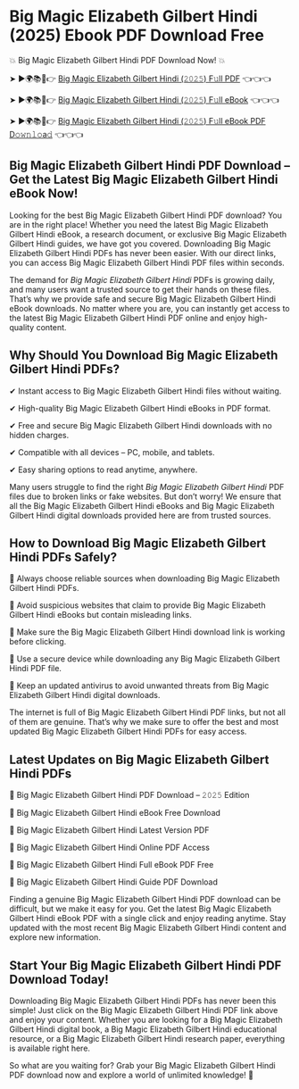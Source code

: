 # Big Magic Elizabeth Gilbert Hindi (2025) Ebook PDF Download Free

💥 Big Magic Elizabeth Gilbert Hindi PDF Download Now! 💥

➤ ►🌍📚📱👉 [Big Magic Elizabeth Gilbert Hindi (𝟸𝟶𝟸𝟻) F𝚞ll PDF](https://getpdf.xyz/big-magic-elizabeth-gilbert-hindi) 👈👈👈


➤ ►🌍📚📱👉 [Big Magic Elizabeth Gilbert Hindi (𝟸𝟶𝟸𝟻) F𝚞ll eBook](https://getpdf.xyz/big-magic-elizabeth-gilbert-hindi) 👈👈👈


➤ ►🌍📚📱👉 [Big Magic Elizabeth Gilbert Hindi (𝟸𝟶𝟸𝟻) F𝚞ll eBook PDF D𝚘𝚠𝚗𝚕𝚘a𝚍](https://getpdf.xyz/big-magic-elizabeth-gilbert-hindi) 👈👈👈


## Big Magic Elizabeth Gilbert Hindi PDF Download – Get the Latest Big Magic Elizabeth Gilbert Hindi eBook Now!

Looking for the best Big Magic Elizabeth Gilbert Hindi PDF download? You are in the right place! Whether you need the latest Big Magic Elizabeth Gilbert Hindi eBook, a research document, or exclusive Big Magic Elizabeth Gilbert Hindi guides, we have got you covered. Downloading Big Magic Elizabeth Gilbert Hindi PDFs has never been easier. With our direct links, you can access Big Magic Elizabeth Gilbert Hindi PDF files within seconds.

The demand for *Big Magic Elizabeth Gilbert Hindi* PDFs is growing daily, and many users want a trusted source to get their hands on these files. That’s why we provide safe and secure Big Magic Elizabeth Gilbert Hindi eBook downloads. No matter where you are, you can instantly get access to the latest Big Magic Elizabeth Gilbert Hindi PDF online and enjoy high-quality content.

## Why Should You Download Big Magic Elizabeth Gilbert Hindi PDFs?

✔ Instant access to Big Magic Elizabeth Gilbert Hindi files without waiting.

✔ High-quality Big Magic Elizabeth Gilbert Hindi eBooks in PDF format.

✔ Free and secure Big Magic Elizabeth Gilbert Hindi downloads with no hidden charges.

✔ Compatible with all devices – PC, mobile, and tablets.

✔ Easy sharing options to read anytime, anywhere.

Many users struggle to find the right *Big Magic Elizabeth Gilbert Hindi* PDF files due to broken links or fake websites. But don’t worry! We ensure that all the Big Magic Elizabeth Gilbert Hindi eBooks and Big Magic Elizabeth Gilbert Hindi digital downloads provided here are from trusted sources.

## How to Download Big Magic Elizabeth Gilbert Hindi PDFs Safely?

📌 Always choose reliable sources when downloading Big Magic Elizabeth Gilbert Hindi PDFs.

📌 Avoid suspicious websites that claim to provide Big Magic Elizabeth Gilbert Hindi eBooks but contain misleading links.

📌 Make sure the Big Magic Elizabeth Gilbert Hindi download link is working before clicking.

📌 Use a secure device while downloading any Big Magic Elizabeth Gilbert Hindi PDF file.

📌 Keep an updated antivirus to avoid unwanted threats from Big Magic Elizabeth Gilbert Hindi digital downloads.

The internet is full of Big Magic Elizabeth Gilbert Hindi PDF links, but not all of them are genuine. That’s why we make sure to offer the best and most updated Big Magic Elizabeth Gilbert Hindi PDFs for easy access.

## Latest Updates on Big Magic Elizabeth Gilbert Hindi PDFs

🔹 Big Magic Elizabeth Gilbert Hindi PDF Download – 𝟸𝟶𝟸𝟻 Edition

🔹 Big Magic Elizabeth Gilbert Hindi eBook Free Download

🔹 Big Magic Elizabeth Gilbert Hindi Latest Version PDF

🔹 Big Magic Elizabeth Gilbert Hindi Online PDF Access

🔹 Big Magic Elizabeth Gilbert Hindi Full eBook PDF Free

🔹 Big Magic Elizabeth Gilbert Hindi Guide PDF Download

Finding a genuine Big Magic Elizabeth Gilbert Hindi PDF download can be difficult, but we make it easy for you. Get the latest Big Magic Elizabeth Gilbert Hindi eBook PDF with a single click and enjoy reading anytime. Stay updated with the most recent Big Magic Elizabeth Gilbert Hindi content and explore new information.

## Start Your Big Magic Elizabeth Gilbert Hindi PDF Download Today!

Downloading Big Magic Elizabeth Gilbert Hindi PDFs has never been this simple! Just click on the Big Magic Elizabeth Gilbert Hindi PDF link above and enjoy your content. Whether you are looking for a Big Magic Elizabeth Gilbert Hindi digital book, a Big Magic Elizabeth Gilbert Hindi educational resource, or a Big Magic Elizabeth Gilbert Hindi research paper, everything is available right here.

So what are you waiting for? Grab your Big Magic Elizabeth Gilbert Hindi PDF download now and explore a world of unlimited knowledge! 🚀